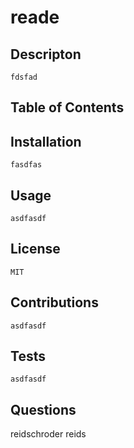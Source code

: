 # reade

  ## Descripton
    fdsfad

  ## Table of Contents

  ## Installation
    fasdfas

  ## Usage
    asdfasdf

  ## License
    MIT

  ## Contributions
    asdfasdf

  ## Tests
    asdfasdf

  ## Questions
  reidschroder
  reids

